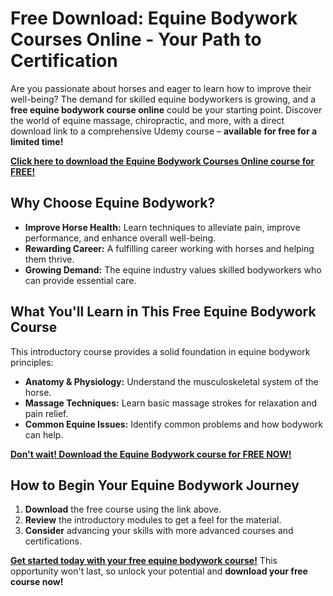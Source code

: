 # Free Download: Equine Bodywork Courses Online - Your Path to Certification

Are you passionate about horses and eager to learn how to improve their well-being? The demand for skilled equine bodyworkers is growing, and a **free equine bodywork course online** could be your starting point. Discover the world of equine massage, chiropractic, and more, with a direct download link to a comprehensive Udemy course – **available for free for a limited time!**

[**Click here to download the Equine Bodywork Courses Online course for FREE!**](https://udemywork.com/equine-bodywork-courses-online)

## Why Choose Equine Bodywork?

*   **Improve Horse Health:** Learn techniques to alleviate pain, improve performance, and enhance overall well-being.
*   **Rewarding Career:** A fulfilling career working with horses and helping them thrive.
*   **Growing Demand:** The equine industry values skilled bodyworkers who can provide essential care.

## What You'll Learn in This Free Equine Bodywork Course

This introductory course provides a solid foundation in equine bodywork principles:

*   **Anatomy & Physiology:** Understand the musculoskeletal system of the horse.
*   **Massage Techniques:** Learn basic massage strokes for relaxation and pain relief.
*   **Common Equine Issues:** Identify common problems and how bodywork can help.

[**Don't wait! Download the Equine Bodywork course for FREE NOW!**](https://udemywork.com/equine-bodywork-courses-online)

## How to Begin Your Equine Bodywork Journey

1.  **Download** the free course using the link above.
2.  **Review** the introductory modules to get a feel for the material.
3.  **Consider** advancing your skills with more advanced courses and certifications.

[**Get started today with your free equine bodywork course!**](https://udemywork.com/equine-bodywork-courses-online) This opportunity won't last, so unlock your potential and **download your free course now!**
